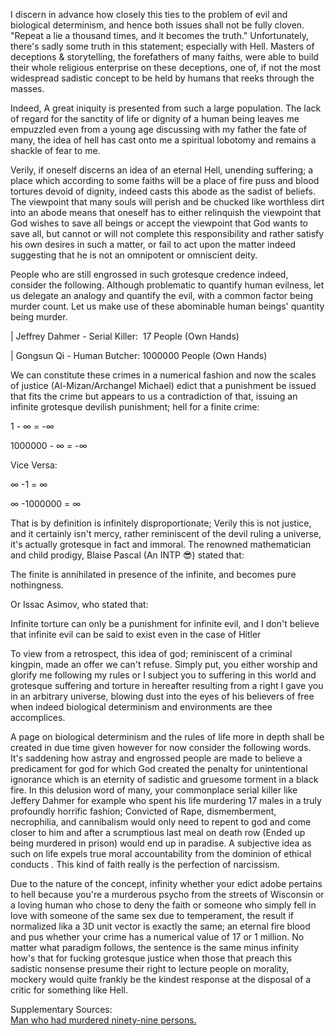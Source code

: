 I discern in advance how closely this ties to the problem of evil and biological determinism, and hence both issues shall not be fully cloven. "Repeat a lie a thousand times, and it becomes the truth." Unfortunately, there's sadly some truth in this statement; especially with Hell. Masters of deceptions & storytelling, the forefathers of many faiths, were able to build their whole religious enterprise on these deceptions, one of, if not the most widespread sadistic concept to be held by humans that reeks through the masses.

Indeed, A great iniquity is presented from such a large population. The lack of regard for the sanctity of life or dignity of a human being leaves me empuzzled even from a young age discussing with my father the fate of many, the idea of hell has cast onto me a spiritual lobotomy and remains a shackle of fear to me.

Verily, if oneself discerns an idea of an eternal Hell, unending suffering; a place which according to some faiths will be a place of fire puss and blood tortures devoid of dignity, indeed casts this abode as the sadist of beliefs. The viewpoint that many souls will perish and be chucked like worthless dirt into an abode means that oneself has to either relinquish the viewpoint that God wishes to save all beings or accept the viewpoint that God wants to save all, but cannot or will not complete this responsibility and rather satisfy his own desires in such a matter, or fail to act upon the matter indeed suggesting that he is not an omnipotent or omniscient deity.

  
  

People who are still engrossed in such grotesque credence indeed, consider the following. Although problematic to quantify human evilness, let us delegate an analogy and quantify the evil, with a common factor being murder count. Let us make use of these abominable human beings' quantity being murder.

  

| Jeffrey Dahmer - Serial Killer:  17 People (Own Hands)

  

| Gongsun Qi - Human Butcher: 1000000 People (Own Hands)

  

We can constitute these crimes in a numerical fashion and now the scales of justice (Al-Mizan/Archangel Michael) edict that a punishment be issued that fits the crime but appears to us a contradiction of that, issuing an infinite grotesque devilish punishment; hell for a finite crime:

  

1 - ∞ = -∞

1000000 - ∞ = -∞

Vice Versa:

  

∞ -1 = ∞ 

∞ -1000000 = ∞

That is by definition is infinitely disproportionate; Verily this is not justice, and it certainly isn't mercy, rather reminiscent of the devil ruling a universe, it's actually grotesque in fact and immoral. The renowned mathematician and child prodigy, Blaise Pascal (An INTP 😎) stated that:

  

The finite is annihilated in presence of the infinite, and becomes pure nothingness.

Or Issac Asimov, who stated that:

Infinite torture can only be a punishment for infinite evil, and I don't believe that infinite evil can be said to exist even in the case of Hitler  

  

  

To view from a retrospect, this idea of god; reminiscent of a criminal kingpin, made an offer we can't refuse. Simply put, you either worship and glorify me following my rules or I subject you to suffering in this world and grotesque suffering and torture in hereafter resulting from a right I gave you in an arbitrary universe, blowing dust into the eyes of his believers of free when indeed biological determinism and environments are thee accomplices.

A page on biological determinism and the rules of life more in depth shall be created in due time given however for now consider the following words. It's saddening how astray and engrossed people are made to believe a predicament for god for which God created the penalty for unintentional ignorance which is an eternity of sadistic and gruesome torment in a black fire. In this delusion word of many, your commonplace serial killer like Jeffery Dahmer for example who spent his life murdering 17 males in a truly profoundly horrific fashion; Convicted of Rape, dismemberment, necrophilia, and cannibalism would only need to repent to god and come closer to him and after a scrumptious last meal on death row (Ended up being murdered in prison) would end up in paradise. A subjective idea as such on life expels true moral accountability from the dominion of ethical conducts . This kind of faith really is the perfection of narcissism.

Due to the nature of the concept, infinity whether your edict adobe pertains to hell because you're a murderous psycho from the streets of Wisconsin or a loving human who chose to deny the faith or someone who simply fell in love with someone of the same sex due to temperament, the result if normalized lika a 3D unit vector is exactly the same; an eternal fire blood and pus whether your crime has a numerical value of 17 or 1 million. No matter what paradigm follows, the sentence is the same minus infinity how's that for fucking grotesque justice when those that preach this sadistic nonsense presume their right to lecture people on morality, mockery would quite frankly be the kindest response at the disposal of a critic for something like Hell.

  

Supplementary Sources:  
[Man who had murdered ninety-nine persons.](https://hadithcollection.com/sahihbukhari/sahih-bukhari-book-56-virtues-and-merits-of-the-prophets-PBUH-and-his-companions/sahih-bukhari-volume-004-book-056-hadith-number-676)